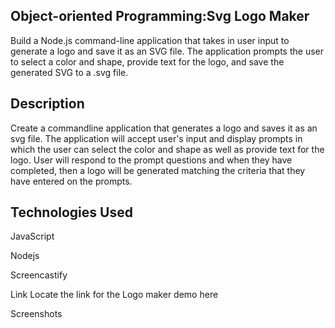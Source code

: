 ## Object-oriented Programming:Svg Logo Maker

Build a Node.js command-line application that takes in user input to generate a logo and save it as an SVG file. The application prompts the user to select a color and shape, provide text for the logo, and save the generated SVG to a .svg file.


## Description
Create a commandline application that generates a logo and saves it as an svg file. The application will accept user's input and display prompts in which the user can select the color and shape as well as provide text for the logo. 
User will respond to the prompt questions and when they have completed, then a logo will be generated
matching the criteria that they have entered on the prompts.



## Technologies Used
JavaScript

Nodejs

Screencastify

Link
Locate the link for the Logo maker demo here

Screenshots
